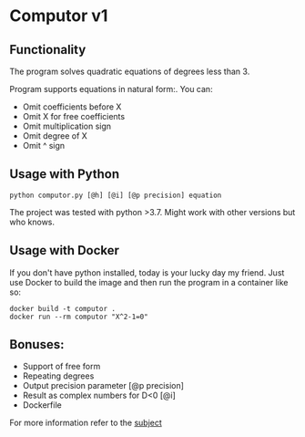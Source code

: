 # Computor v1

## Functionality
The program solves quadratic equations of degrees less than 3.

Program supports equations in natural form:. You can:
* Omit coefficients before X
* Omit X for free coefficients
* Omit multiplication sign
* Omit degree of X
* Omit ^ sign

## Usage with Python
```
python computor.py [@h] [@i] [@p precision] equation
```
The project was tested with python >3.7. Might work with other versions but who knows.

## Usage with Docker
If you don't have python installed, today is your lucky day my friend. Just use Docker to build the image and then run the program in a container like so:
```
docker build -t computor .
docker run --rm computor "X^2-1=0"
```

## Bonuses:
* Support of free form
* Repeating degrees
* Output precision parameter [@p precision]
* Result as complex numbers for D<0 [@i]
* Dockerfile

For more information refer to the [subject](https://cdn.intra.42.fr/pdf/pdf/13223/en.subject.pdf)
